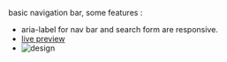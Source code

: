 basic navigation bar,
some features :

- aria-label for nav bar and search form are responsive.
- [live preview](https://hassaneljebyly.github.io/projects/UI_Components/responsive-navbar-001/)
- ![design](https://drive.google.com/uc?id=1plmA8l3a1vLHIGRRClt_67mZ4SKa9AMQ)
